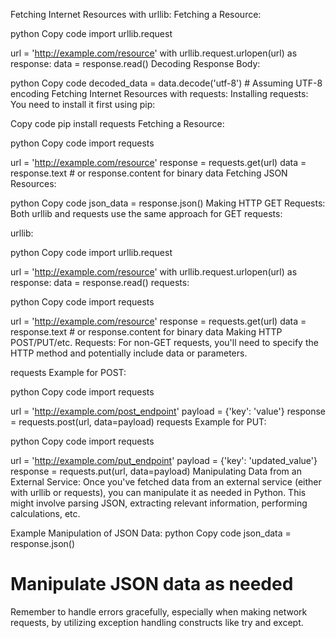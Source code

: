 Fetching Internet Resources with urllib:
Fetching a Resource:

python
Copy code
import urllib.request

url = 'http://example.com/resource'
with urllib.request.urlopen(url) as response:
    data = response.read()
Decoding Response Body:

python
Copy code
decoded_data = data.decode('utf-8')  # Assuming UTF-8 encoding
Fetching Internet Resources with requests:
Installing requests:
You need to install it first using pip:

Copy code
pip install requests
Fetching a Resource:

python
Copy code
import requests

url = 'http://example.com/resource'
response = requests.get(url)
data = response.text  # or response.content for binary data
Fetching JSON Resources:

python
Copy code
json_data = response.json()
Making HTTP GET Requests:
Both urllib and requests use the same approach for GET requests:

urllib:

python
Copy code
import urllib.request

url = 'http://example.com/resource'
with urllib.request.urlopen(url) as response:
    data = response.read()
requests:

python
Copy code
import requests

url = 'http://example.com/resource'
response = requests.get(url)
data = response.text  # or response.content for binary data
Making HTTP POST/PUT/etc. Requests:
For non-GET requests, you'll need to specify the HTTP method and potentially include data or parameters.

requests Example for POST:

python
Copy code
import requests

url = 'http://example.com/post_endpoint'
payload = {'key': 'value'}
response = requests.post(url, data=payload)
requests Example for PUT:

python
Copy code
import requests

url = 'http://example.com/put_endpoint'
payload = {'key': 'updated_value'}
response = requests.put(url, data=payload)
Manipulating Data from an External Service:
Once you've fetched data from an external service (either with urllib or requests), you can manipulate it as needed in Python. This might involve parsing JSON, extracting relevant information, performing calculations, etc.

Example Manipulation of JSON Data:
python
Copy code
json_data = response.json()
# Manipulate JSON data as needed
Remember to handle errors gracefully, especially when making network requests, by utilizing exception handling constructs like try and except.
